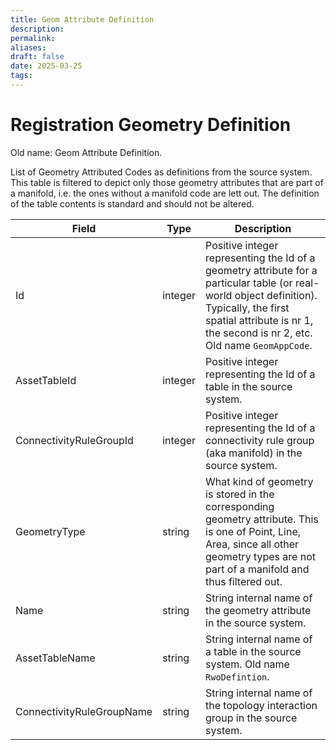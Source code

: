 ```yaml
---
title: Geom Attribute Definition
description: 
permalink: 
aliases: 
draft: false
date: 2025-03-25
tags: 
---
```

# Registration Geometry Definition

Old name: Geom Attribute Definition.

List of Geometry Attributed Codes as definitions from the source system.
This table is filtered to depict only those geometry attributes that are part of a manifold, i.e. the ones without a manifold code are lett out.
The definition of the table contents is standard and should not be altered.

| Field                     | Type    | Description                                                                                                                                                                                                             |
| ------------------------- | ------- | ----------------------------------------------------------------------------------------------------------------------------------------------------------------------------------------------------------------------- |
| Id                        | integer | Positive integer representing the Id of a geometry attribute for a particular table (or real-world object definition). Typically, the first spatial attribute is nr 1, the second is nr 2, etc. Old name `GeomAppCode`. |
| AssetTableId              | integer | Positive integer representing the Id of a table in the source system.                                                                                                                                                   |
| ConnectivityRuleGroupId   | integer | Positive integer representing the Id of a connectivity rule group (aka manifold) in the source system.                                                                                                                  |
| GeometryType              | string  | What kind of geometry is stored in the corresponding geometry attribute. This is one of Point, Line, Area, since all other geometry types are not part of a manifold and thus filtered out.                             |
| Name                      | string  | String internal name of the geometry attribute in the source system.                                                                                                                                                    |
| AssetTableName            | string  | String internal name of a table in the source system. Old name `RwoDefintion`.                                                                                                                                          |
| ConnectivityRuleGroupName | string  | String internal name of the topology interaction group in the source system.                                                                                                                                            |

